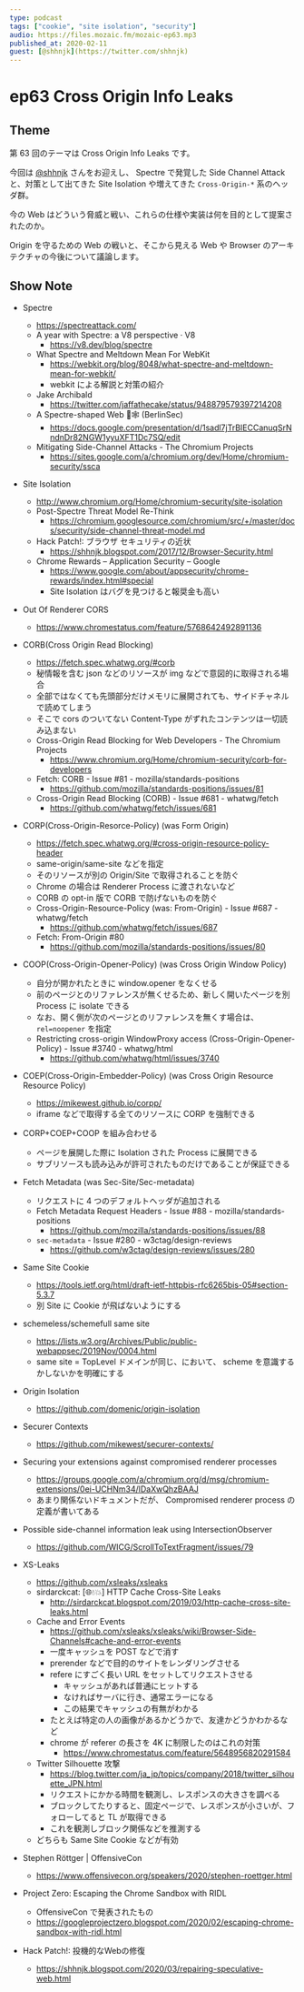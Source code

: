 ```yaml
---
type: podcast
tags: ["cookie", "site isolation", "security"]
audio: https://files.mozaic.fm/mozaic-ep63.mp3
published_at: 2020-02-11
guest: [@shhnjk](https://twitter.com/shhnjk)
---
```


# ep63 Cross Origin Info Leaks

## Theme

第 63 回のテーマは Cross Origin Info Leaks です。

今回は [@shhnjk](https://twitter.com/shhnjk) さんをお迎えし、 Spectre で発覚した Side Channel Attack と、対策として出てきた Site Isolation や増えてきた `Cross-Origin-*` 系のヘッダ群。

今の Web はどういう脅威と戦い、これらの仕様や実装は何を目的として提案されたのか。

Origin を守るための Web の戦いと、そこから見える Web や Browser のアーキテクチャの今後について議論します。


## Show Note

- Spectre
  - https://spectreattack.com/
  - A year with Spectre: a V8 perspective · V8
    - https://v8.dev/blog/spectre
  - What Spectre and Meltdown Mean For WebKit
    - https://webkit.org/blog/8048/what-spectre-and-meltdown-mean-for-webkit/
    - webkit による解説と対策の紹介
  - Jake Archibald
    - https://twitter.com/jaffathecake/status/948879579397214208
  - A Spectre-shaped Web 👻🕸 (BerlinSec)
    - https://docs.google.com/presentation/d/1sadl7jTrBIECCanuqSrNndnDr82NGW1yyuXFT1Dc7SQ/edit
  - Mitigating Side-Channel Attacks - The Chromium Projects
    - https://sites.google.com/a/chromium.org/dev/Home/chromium-security/ssca
- Site Isolation
  - http://www.chromium.org/Home/chromium-security/site-isolation
  - Post-Spectre Threat Model Re-Think
    - https://chromium.googlesource.com/chromium/src/+/master/docs/security/side-channel-threat-model.md
  - Hack Patch!: ブラウザ セキュリティの近状
    - https://shhnjk.blogspot.com/2017/12/Browser-Security.html
  - Chrome Rewards – Application Security – Google
    - https://www.google.com/about/appsecurity/chrome-rewards/index.html#special
    - Site Isolation はバグを見つけると報奨金も高い
- Out Of Renderer CORS
  - https://www.chromestatus.com/feature/5768642492891136
- CORB(Cross Origin Read Blocking)
  - https://fetch.spec.whatwg.org/#corb
  - 秘情報を含む json などのリソースが img などで意図的に取得される場合
  - 全部ではなくても先頭部分だけメモリに展開されても、サイドチャネルで読めてしまう
  - そこで cors のついてない Content-Type がずれたコンテンツは一切読み込まない
  - Cross-Origin Read Blocking for Web Developers - The Chromium Projects
    - https://www.chromium.org/Home/chromium-security/corb-for-developers
  - Fetch: CORB - Issue #81 - mozilla/standards-positions
    - https://github.com/mozilla/standards-positions/issues/81
  - Cross-Origin Read Blocking (CORB) - Issue #681 - whatwg/fetch
    - https://github.com/whatwg/fetch/issues/681
- CORP(Cross-Origin-Resorce-Policy) (was Form Origin)
  - https://fetch.spec.whatwg.org/#cross-origin-resource-policy-header
  - same-origin/same-site などを指定
  - そのリソースが別の Origin/Site で取得されることを防ぐ
  - Chrome の場合は Renderer Process に渡されないなど
  - CORB の opt-in 版で CORB で防げないものを防ぐ
  - Cross-Origin-Resource-Policy (was: From-Origin) - Issue #687 - whatwg/fetch
    - https://github.com/whatwg/fetch/issues/687
  - Fetch: From-Origin #80
    - https://github.com/mozilla/standards-positions/issues/80
- COOP(Cross-Origin-Opener-Policy) (was Cross Origin Window Policy)
  - 自分が開かれたときに window.opener をなくせる
  - 前のページとのリファレンスが無くせるため、新しく開いたページを別 Process に isolate できる
  - なお、開く側が次のページとのリファレンスを無くす場合は、 `rel=noopener` を指定
  - Restricting cross-origin WindowProxy access (Cross-Origin-Opener-Policy) - Issue #3740 - whatwg/html
    - https://github.com/whatwg/html/issues/3740
- COEP(Cross-Origin-Embedder-Policy) (was Cross Origin Resource Resource Policy)
  - https://mikewest.github.io/corpp/
  - iframe などで取得する全てのリソースに CORP を強制できる
- CORP+COEP+COOP を組み合わせる
  - ページを展開した際に Isolation された Process に展開できる
  - サブリソースも読み込みが許可されたものだけであることが保証できる

- Fetch Metadata (was Sec-Site/Sec-metadata)
  - リクエストに 4 つのデフォルトヘッダが追加される
  - Fetch Metadata Request Headers - Issue #88 - mozilla/standards-positions
    - https://github.com/mozilla/standards-positions/issues/88
  - `sec-metadata` - Issue #280 - w3ctag/design-reviews
    - https://github.com/w3ctag/design-reviews/issues/280
- Same Site Cookie
  - https://tools.ietf.org/html/draft-ietf-httpbis-rfc6265bis-05#section-5.3.7
  - 別 Site に Cookie が飛ばないようにする
- schemeless/schemefull same site
  - https://lists.w3.org/Archives/Public/public-webappsec/2019Nov/0004.html
  - same site = TopLevel ドメインが同じ、において、 scheme を意識するかしないかを明確にする
- Origin Isolation
  - https://github.com/domenic/origin-isolation
- Securer Contexts
  - https://github.com/mikewest/securer-contexts/
- Securing your extensions against compromised renderer processes
  - https://groups.google.com/a/chromium.org/d/msg/chromium-extensions/0ei-UCHNm34/lDaXwQhzBAAJ
  - あまり関係ないドキュメントだが、 Compromised renderer process の定義が書いてある
- Possible side-channel information leak using IntersectionObserver
  - https://github.com/WICG/ScrollToTextFragment/issues/79
- XS-Leaks
  - https://github.com/xsleaks/xsleaks
  - sirdarckcat: [🌐💧💥] HTTP Cache Cross-Site Leaks
    - http://sirdarckcat.blogspot.com/2019/03/http-cache-cross-site-leaks.html
  - Cache and Error Events
    - https://github.com/xsleaks/xsleaks/wiki/Browser-Side-Channels#cache-and-error-events
    - 一度キャッシュを POST などで消す
    - prerender などで目的のサイトをレンダリングさせる
    - refere にすごく長い URL をセットしてリクエストさせる
      - キャッシュがあれば普通にヒットする
      - なければサーバに行き、通常エラーになる
      - この結果でキャッシュの有無がわかる
    - たとえば特定の人の画像があるかどうかで、友達かどうかわかるなど
    - chrome が referer の長さを 4K に制限したのはこれの対策
      - https://www.chromestatus.com/feature/5648956820291584
  - Twitter Silhouette 攻撃
    - https://blog.twitter.com/ja_jp/topics/company/2018/twitter_silhouette_JPN.html
    - リクエストにかかる時間を観測し、レスポンスの大きさを調べる
    - ブロックしてたりすると、固定ページで、レスポンスが小さいが、フォローしてると TL が取得できる
    - これを観測しブロック関係などを推測する
  - どちらも Same Site Cookie などが有効
- Stephen Röttger | OffensiveCon
  - https://www.offensivecon.org/speakers/2020/stephen-roettger.html
- Project Zero: Escaping the Chrome Sandbox with RIDL
  - OffensiveCon で発表されたもの
  - https://googleprojectzero.blogspot.com/2020/02/escaping-chrome-sandbox-with-ridl.html
- Hack Patch!: 投機的なWebの修復
  - https://shhnjk.blogspot.com/2020/03/repairing-speculative-web.html